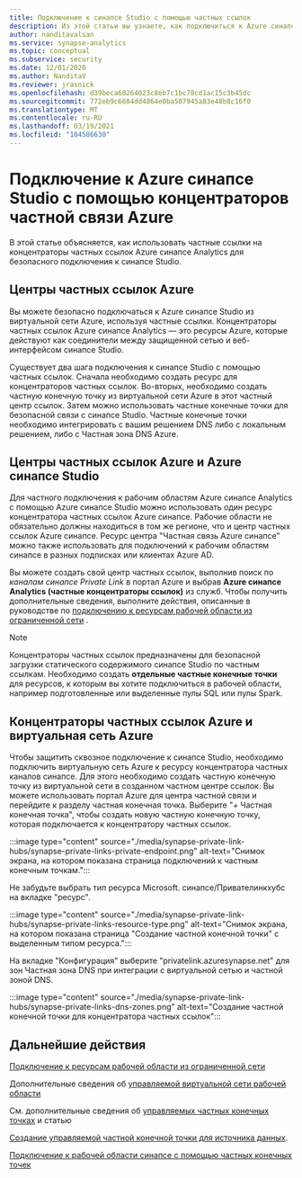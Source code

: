 ```yaml
---
title: Подключение к синапсе Studio с помощью частных ссылок
description: Из этой статьи вы узнаете, как подключиться к Azure синапсе Studio с помощью частных ссылок.
author: nanditavalsan
ms.service: synapse-analytics
ms.topic: conceptual
ms.subservice: security
ms.date: 12/01/2020
ms.author: NanditaV
ms.reviewer: jrasnick
ms.openlocfilehash: d39beca60264023c8eb7c1bc78cd1ac15c3b45dc
ms.sourcegitcommit: 772eb9c6684dd4864e0ba507945a83e48b8c16f0
ms.translationtype: MT
ms.contentlocale: ru-RU
ms.lasthandoff: 03/19/2021
ms.locfileid: "104586630"
---
```

# <a name="connect-to-azure-synapse-studio-using-azure-private-link-hubs"></a>Подключение к Azure синапсе Studio с помощью концентраторов частной связи Azure 

В этой статье объясняется, как использовать частные ссылки на концентраторы частных ссылок Azure синапсе Analytics для безопасного подключения к синапсе Studio. 

## <a name="azure-private-link-hubs"></a>Центры частных ссылок Azure 
Вы можете безопасно подключаться к Azure синапсе Studio из виртуальной сети Azure, используя частные ссылки. Концентраторы частных ссылок Azure синапсе Analytics — это ресурсы Azure, которые действуют как соединители между защищенной сетью и веб-интерфейсом синапсе Studio. 

Существует два шага подключения к синапсе Studio с помощью частных ссылок. Сначала необходимо создать ресурс для концентраторов частных ссылок. Во-вторых, необходимо создать частную конечную точку из виртуальной сети Azure в этот частный центр ссылок. Затем можно использовать частные конечные точки для безопасной связи с синапсе Studio. Частные конечные точки необходимо интегрировать с вашим решением DNS либо с локальным решением, либо с Частная зона DNS Azure. 

## <a name="azure-private-links-hubs-and-azure-synapse-studio"></a>Центры частных ссылок Azure и Azure синапсе Studio
Для частного подключения к рабочим областям Azure синапсе Analytics с помощью Azure синапсе Studio можно использовать один ресурс концентратора частных ссылок Azure синапсе. Рабочие области не обязательно должны находиться в том же регионе, что и центр частных ссылок Azure синапсе. Ресурс центра "Частная связь Azure синапсе" можно также использовать для подключений к рабочим областям синапсе в разных подписках или клиентах Azure AD.

Вы можете создать свой центр частных ссылок, выполнив поиск по *каналам синапсе Private Link* в портал Azure и выбрав **Azure синапсе Analytics (частные концентраторы ссылок)** из служб. Чтобы получить дополнительные сведения, выполните действия, описанные в руководстве по [подключению к ресурсам рабочей области из ограниченной сети](./how-to-connect-to-workspace-from-restricted-network.md) .

>[!NOTE]
>Концентраторы частных ссылок предназначены для безопасной загрузки статического содержимого синапсе Studio по частным ссылкам. Необходимо создать **отдельные частные конечные точки** для ресурсов, к которым вы хотите подключиться в рабочей области, например подготовленные или выделенные пулы SQL или пулы Spark. 

## <a name="azure-private-links-hubs-and-azure-virtual-network"></a>Концентраторы частных ссылок Azure и виртуальная сеть Azure
Чтобы защитить сквозное подключение к синапсе Studio, необходимо подключить виртуальную сеть Azure к ресурсу концентратора частных каналов синапсе. Для этого необходимо создать частную конечную точку из виртуальной сети в созданном частном центре ссылок. Вы можете использовать портал Azure для центра частной связи и перейдите к разделу частная конечная точка. Выберите "+ Частная конечная точка", чтобы создать новую частную конечную точку, которая подключается к концентратору частных ссылок.

:::image type="content" source="./media/synapse-private-link-hubs/synapse-private-links-private-endpoint.png" alt-text="Снимок экрана, на котором показана страница подключений к частным конечным точкам.":::

Не забудьте выбрать тип ресурса Microsoft. синапсе/Привателинкхубс на вкладке "ресурс".

:::image type="content" source="./media/synapse-private-link-hubs/synapse-private-links-resource-type.png" alt-text="Снимок экрана, на котором показана страница &quot;Создание частной конечной точки&quot; с выделенным типом ресурса.":::

На вкладке "Конфигурация" выберите "privatelink.azuresynapse.net" для зон Частная зона DNS при интеграции с виртуальной сетью и частной зоной DNS.

:::image type="content" source="./media/synapse-private-link-hubs/synapse-private-links-dns-zones.png" alt-text="Создание частной конечной точки для концентратора частных ссылок":::

## <a name="next-steps"></a>Дальнейшие действия

[Подключение к ресурсам рабочей области из ограниченной сети](./how-to-connect-to-workspace-from-restricted-network.md)

Дополнительные сведения об [управляемой виртуальной сети рабочей области](./synapse-workspace-managed-vnet.md)

См. дополнительные сведения об [управляемых частных конечных точках](./synapse-workspace-managed-private-endpoints.md) и статью

[Создание управляемой частной конечной точки для источника данных](./how-to-create-managed-private-endpoints.md).

[Подключение к рабочей области синапсе с помощью частных конечных точек](./how-to-connect-to-workspace-with-private-links.md)

